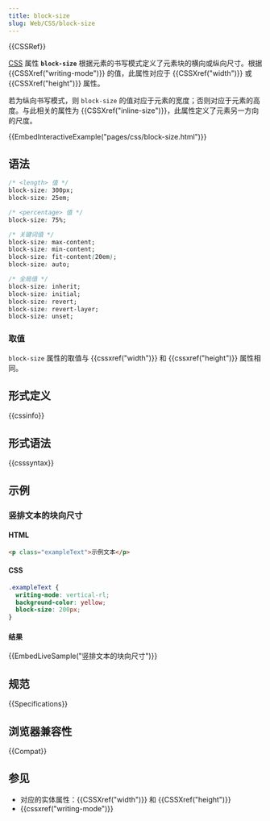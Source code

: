 ```yaml
---
title: block-size
slug: Web/CSS/block-size
---
```


{{CSSRef}}

[CSS](/zh-CN/docs/Web/CSS) 属性 **`block-size`** 根据元素的书写模式定义了元素块的横向或纵向尺寸。根据 {{CSSXref("writing-mode")}} 的值，此属性对应于 {{CSSXref("width")}} 或 {{CSSXref("height")}} 属性。

若为纵向书写模式，则 `block-size` 的值对应于元素的宽度；否则对应于元素的高度。与此相关的属性为 {{CSSXref("inline-size")}}，此属性定义了元素另一方向的尺度。

{{EmbedInteractiveExample("pages/css/block-size.html")}}

## 语法

```css
/* <length> 值 */
block-size: 300px;
block-size: 25em;

/* <percentage> 值 */
block-size: 75%;

/* 关键词值 */
block-size: max-content;
block-size: min-content;
block-size: fit-content(20em);
block-size: auto;

/* 全局值 */
block-size: inherit;
block-size: initial;
block-size: revert;
block-size: revert-layer;
block-size: unset;
```

### 取值

`block-size` 属性的取值与 {{cssxref("width")}} 和 {{cssxref("height")}} 属性相同。

## 形式定义

{{cssinfo}}

## 形式语法

{{csssyntax}}

## 示例

### 竖排文本的块向尺寸

#### HTML

```html
<p class="exampleText">示例文本</p>
```

#### CSS

```css
.exampleText {
  writing-mode: vertical-rl;
  background-color: yellow;
  block-size: 200px;
}
```

#### 结果

{{EmbedLiveSample("竖排文本的块向尺寸")}}

## 规范

{{Specifications}}

## 浏览器兼容性

{{Compat}}

## 参见

- 对应的实体属性：{{CSSXref("width")}} 和 {{CSSXref("height")}}
- {{cssxref("writing-mode")}}
